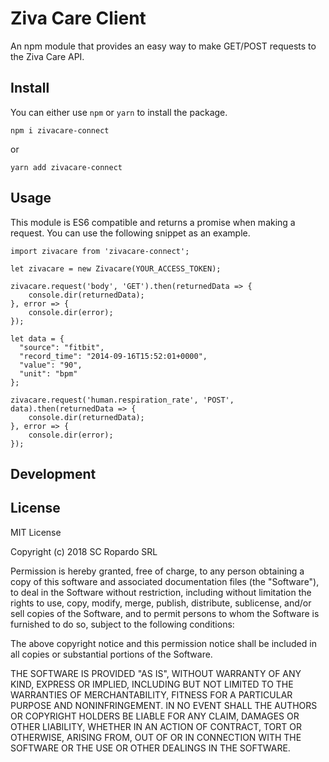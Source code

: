 # Ziva Care Client

An npm module that provides an easy way to make GET/POST requests to the Ziva Care API.

## Install

You can either use `npm` or `yarn` to install the package.

```
npm i zivacare-connect
```

or

```
yarn add zivacare-connect
```

## Usage
This module is ES6 compatible and returns a promise when making a request. You can use the following snippet as an example.

```
import zivacare from 'zivacare-connect';

let zivacare = new Zivacare(YOUR_ACCESS_TOKEN);

zivacare.request('body', 'GET').then(returnedData => {
    console.dir(returnedData);
}, error => {
    console.dir(error);
});

let data = {
  "source": "fitbit",
  "record_time": "2014-09-16T15:52:01+0000",
  "value": "90",
  "unit": "bpm"
};

zivacare.request('human.respiration_rate', 'POST', data).then(returnedData => {
    console.dir(returnedData);
}, error => {
    console.dir(error);
});

```

## Development

## License

MIT License

Copyright (c) 2018 SC Ropardo SRL

Permission is hereby granted, free of charge, to any person obtaining a copy
of this software and associated documentation files (the "Software"), to deal
in the Software without restriction, including without limitation the rights
to use, copy, modify, merge, publish, distribute, sublicense, and/or sell
copies of the Software, and to permit persons to whom the Software is
furnished to do so, subject to the following conditions:

The above copyright notice and this permission notice shall be included in all
copies or substantial portions of the Software.

THE SOFTWARE IS PROVIDED "AS IS", WITHOUT WARRANTY OF ANY KIND, EXPRESS OR
IMPLIED, INCLUDING BUT NOT LIMITED TO THE WARRANTIES OF MERCHANTABILITY,
FITNESS FOR A PARTICULAR PURPOSE AND NONINFRINGEMENT. IN NO EVENT SHALL THE
AUTHORS OR COPYRIGHT HOLDERS BE LIABLE FOR ANY CLAIM, DAMAGES OR OTHER
LIABILITY, WHETHER IN AN ACTION OF CONTRACT, TORT OR OTHERWISE, ARISING FROM,
OUT OF OR IN CONNECTION WITH THE SOFTWARE OR THE USE OR OTHER DEALINGS IN THE
SOFTWARE.